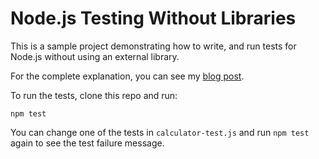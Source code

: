 # Node.js Testing Without Libraries

This is a sample project demonstrating how to write, and run tests for Node.js without using an external library.

For the complete explanation, you can see my [blog post](https://www.sohamkamani.com/blog/javascript/making-a-node-js-test-runner/).

To run the tests, clone this repo and run:

```
npm test
```

You can change one of the tests in `calculator-test.js` and run `npm test` again to see the test failure message.